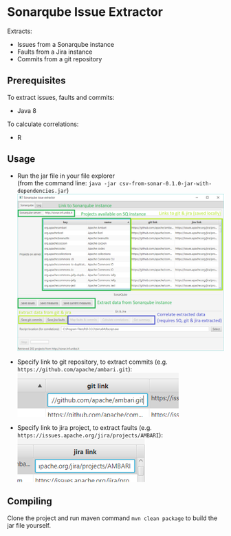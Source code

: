 # Sonarqube Issue Extractor
Extracts:
* Issues from a Sonarqube instance
* Faults from a Jira instance
* Commits from a git repository
## Prerequisites
To extract issues, faults and commits:
* Java 8

To calculate correlations:
* R
## Usage

* Run the jar file in your file explorer  
(from the command line: `java -jar csv-from-sonar-0.1.0-jar-with-dependencies.jar`)
![User interface](readme-projects-explained.png?raw=true)



* Specify link to git repository, to extract commits (e.g. `https://github.com/apache/ambari.git`):  
![User interface](readme-edit-git.png?raw=true)



* Specify link to jira project, to extract faults (e.g. `https://issues.apache.org/jira/projects/AMBARI`):  
![User interface](readme-edit-jira.png?raw=true)

## Compiling
Clone the project and run maven command `mvn clean package` to build the jar file yourself.